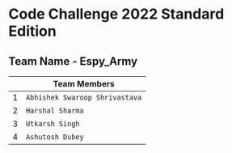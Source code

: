 # Code Challenge 2022 Standard Edition

## Team Name - Espy_Army

| |Team Members|
|----------------|-
|1|`Abhishek Swaroop Shrivastava`          
|2| `Harshal Sharma`        
|3|`Utkarsh Singh`
|4|`Ashutosh Dubey`

